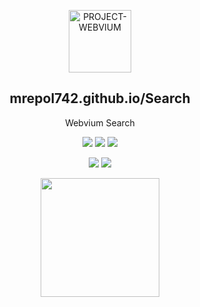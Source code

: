 <p align="center">
 <img width="100px" src="https://github.com/mrepol742/PROJECT-WEBVIUM/blob/master/app/src/main/res/mipmap-xxxhdpi/c.png" align="center" alt="PROJECT-WEBVIUM" />
 <h2 align="center">mrepol742.github.io/Search</h2>
 <p align="center">Webvium Search</p>
</p>

<p align="center">
  <img src="https://img.shields.io/badge/HTML-5-blue.svg">
  <img src="https://img.shields.io/badge/CSS-blue.svg">
  <img src="https://img.shields.io/badge/JavaScript-blue.svg">
</p>
<p align="center">
  <img src="https://img.shields.io/github/issues/mrepol742/Search?color=0088ff" />
  <img src="https://img.shields.io/github/issues-pr/mrepol742/Search?color=0088ff" />
</p>
<p align="center">
<img src="https://github.com/mrepol742/mrepol742.github.io/blob/main/images/search_download.jfif" width="190">
</p>
